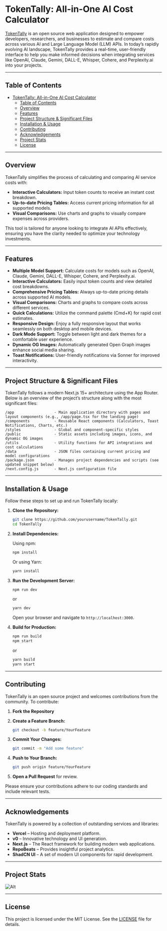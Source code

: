 # TokenTally: All-in-One AI Cost Calculator

[TokenTally](https://tokentalley.griffen.codes/) is an open source web application designed to empower developers, researchers, and businesses to estimate and compare costs across various AI and Large Language Model (LLM) APIs. In today’s rapidly evolving AI landscape, TokenTally provides a real-time, user-friendly interface to help you make informed decisions when integrating services like OpenAI, Claude, Gemini, DALL-E, Whisper, Cohere, and Perplexity.ai into your projects.

---

## Table of Contents

- [TokenTally: All-in-One AI Cost Calculator](#tokentally-all-in-one-ai-cost-calculator)
  - [Table of Contents](#table-of-contents)
  - [Overview](#overview)
  - [Features](#features)
  - [Project Structure \& Significant Files](#project-structure--significant-files)
  - [Installation \& Usage](#installation--usage)
  - [Contributing](#contributing)
  - [Acknowledgements](#acknowledgements)
  - [Project Stats](#project-stats)
  - [License](#license)

---

## Overview

TokenTally simplifies the process of calculating and comparing AI service costs with:

- **Interactive Calculators:** Input token counts to receive an instant cost breakdown.
- **Up-to-date Pricing Tables:** Access current pricing information for all supported models.
- **Visual Comparisons:** Use charts and graphs to visually compare expenses across providers.

This tool is tailored for anyone looking to integrate AI APIs effectively, ensuring you have the clarity needed to optimize your technology investments.

---

## Features

- **Multiple Model Support:** Calculate costs for models such as OpenAI, Claude, Gemini, DALL-E, Whisper, Cohere, and Perplexity.ai.
- **Interactive Calculators:** Easily input token counts and view detailed cost breakdowns.
- **Comprehensive Pricing Tables:** Always up-to-date pricing details across supported AI models.
- **Visual Comparisons:** Charts and graphs to compare costs across different services.
- **Quick Calculations:** Utilize the command palette (Cmd+K) for rapid cost estimates.
- **Responsive Design:** Enjoy a fully responsive layout that works seamlessly on both desktop and mobile devices.
- **Dark Mode Support:** Toggle between light and dark themes for a comfortable user experience.
- **Dynamic OG Images:** Automatically generated Open Graph images enhance social media sharing.
- **Toast Notifications:** User-friendly notifications via Sonner for improved interactivity.

---

## Project Structure & Significant Files

TokenTally follows a modern Next.js 15+ architecture using the App Router. Below is an overview of the project’s structure along with the most significant files:

```
/app                  - Main application directory with pages and layout components (e.g., /app/page.tsx for the landing page)
/components           - Reusable React components (Calculators, Toast Notifications, Charts, etc.)
/styles               - Global and component-specific styles
/public               - Static assets including images, icons, and dynamic OG images
/utils                - Utility functions for API integrations and cost calculations
/data                 - JSON files containing current pricing and model configurations
/package.json         - Manages project dependencies and scripts (see updated snippet below)
/next.config.js       - Next.js configuration file
```

---

## Installation & Usage

Follow these steps to set up and run TokenTally locally:

1. **Clone the Repository:**

   ```bash
   git clone https://github.com/yourusername/TokenTally.git
   cd TokenTally
   ```

2. **Install Dependencies:**

   Using npm:

   ```bash
   npm install
   ```

   Or using Yarn:

   ```bash
   yarn install
   ```

3. **Run the Development Server:**

   ```bash
   npm run dev
   ```

   or

   ```bash
   yarn dev
   ```

   Open your browser and navigate to `http://localhost:3000`.

4. **Build for Production:**

   ```bash
   npm run build
   npm start
   ```

   or

   ```bash
   yarn build
   yarn start
   ```

---

## Contributing

TokenTally is an open source project and welcomes contributions from the community. To contribute:

1. **Fork the Repository**
2. **Create a Feature Branch:**

   ```bash
   git checkout -b feature/YourFeature
   ```

3. **Commit Your Changes:**

   ```bash
   git commit -m "Add some feature"
   ```

4. **Push to Your Branch:**

   ```bash
   git push origin feature/YourFeature
   ```

5. **Open a Pull Request** for review.

Please ensure your contributions adhere to our coding standards and include relevant tests.

---

## Acknowledgements

TokenTally is powered by a collection of outstanding services and libraries:

- **Vercel** – Hosting and deployment platform.
- **v0** – Innovative technology and UI generation.
- **Next.js** – The React framework for building modern web applications.
- **RepoBeats** – Provides insightful project analytics.
- **ShadCN UI** – A set of modern UI components for rapid development.

---

## Project Stats

![Alt](https://repobeats.axiom.co/api/embed/55e9dbc9f7b635cb5756c35298d29da533cdc031.svg "Repobeats analytics image")

---

## License

This project is licensed under the MIT License. See the [LICENSE](LICENSE) file for details.
